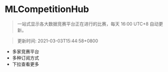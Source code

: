 # MLCompetitionHub

> 一站式显示各大数据竞赛平台正在进行的比赛，每天 16:00 UTC+8 自动更新。
  
> 更新时间: 2021-03-03T15:44:58+0800 

* 多家竞赛平台
* 多种订阅方式
* 下拉查看更多